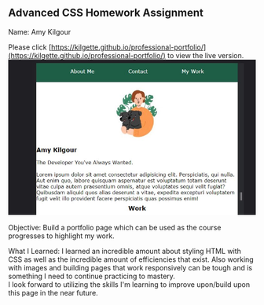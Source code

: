 ## Advanced CSS Homework Assignment

Name: Amy Kilgour

Please click [https://kilgette.github.io/professional-portfolio/](https://kilgette.github.io/professional-portfolio/) to view the live version.  
![Here is a screenshot of the page](./assets/images/screenshot.jpg)

Objective: Build a portfolio page which can be used as the course progresses to highlight my work. 

What I Learned: I learned an incredible amount about styling HTML with CSS as well as
the incredible amount of efficiencies that exist. Also working with images and building pages that 
work responsively can be tough and is something I need to continue practicing to mastery.  
I look forward to utilizing the skills I'm learning to improve upon/build upon this page in 
the near future. 